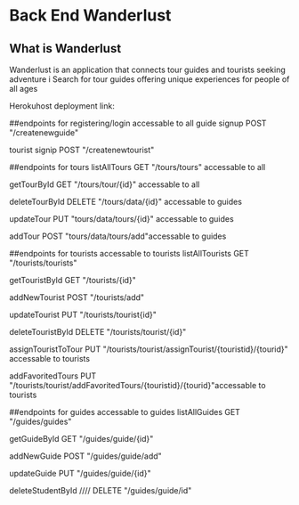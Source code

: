 # Back End Wanderlust

## What is Wanderlust
Wanderlust is an application that connects tour guides and tourists seeking adventure i
Search for tour guides offering unique experiences for people of all ages

Herokuhost deployment link:

##endpoints for registering/login  accessable to all
guide signup POST "/createnewguide"

tourist signip POST "/createnewtourist"

##endpoints for tours
listAllTours     GET "/tours/tours" accessable to all


getTourById   GET "/tours/tour/{id}" accessable to all


deleteTourById  DELETE "/tours/data/{id}" accessable to guides


updateTour     PUT "tours/data/tours/{id}" accessable to guides


addTour    POST "tours/data/tours/add"accessable to guides




##endpoints for tourists accessable to tourists
listAllTourists GET "/tourists/tourists"

getTouristById GET "/tourists/{id}"
 

addNewTourist   POST   "/tourists/add"


updateTourist     PUT  "/tourists/tourist{id}"


deleteTouristById   DELETE "/tourists/tourist/{id}"


assignTouristToTour PUT "/tourists/tourist/assignTourist/{touristid}/{tourid}" accessable to tourists


addFavoritedTours PUT   "/tourists/tourist/addFavoritedTours/{touristid}/{tourid}"accessable to tourists

##endpoints for guides accessable to guides
listAllGuides    GET "/guides/guides" 


getGuideById  GET "/guides/guide/{id}" 


addNewGuide   POST "/guides/guide/add" 


updateGuide   PUT  "/guides/guide/{id}" 


deleteStudentById   //// DELETE  "/guides/guide/id" 








